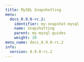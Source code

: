 ```yaml
---
title: MySQL Snapshotting
menu:
  docs_0.9.0-rc.2:
    identifier: my-snapshot-mysql
    name: Snapshotting
    parent: my-mysql-guides
    weight: 20
menu_name: docs_0.9.0-rc.2
info:
  version: 0.9.0-rc.2
---
```


